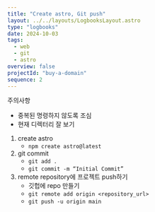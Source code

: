 ```yaml
---
title: "Create astro, Git push"
layout: ../../layouts/LogbooksLayout.astro
type: "logbooks"
date: 2024-10-03
tags:
  - web
  - git
  - astro
overview: false
projectId: "buy-a-domain"
sequence: 2
---
```

주의사항
- 중복된 명령하지 않도록 조심
- 현재 디렉터리 잘 보기

1. create astro
	- `npm create astro@latest`
2. git commit
	- `git add .`
	- `git commit -m “Initial Commit”`
3. remote repository에 프로젝트 push하기
	- 깃헙에 repo 만들기
	- `git remote add origin <repository_url>`
	- `git push -u origin main`